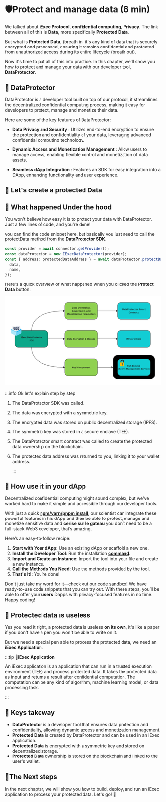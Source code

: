 <script setup>
import ProtectData from '../../components/ProtectData.vue';
</script>

# 🛡️Protect and manage data (6 min)

We talked about **iExec Protocol**, **confidential computing**, **Privacy**. The
link between all of this is **Data**, more specifically **Protected Data**.

But what is **Protected Data**, (breath in) it's any kind of data that is
securely encrypted and processed, ensuring it remains confidential and protected
from unauthorized access during its entire lifecycle (breath out).

Now it's time to put all of this into practice. In this chapter, we'll show you
how to protect and manage your data with our developer tool, **DataProtector**.

## 🧩 DataProtector

DataProtector is a developer tool built on top of our protocol, it streamlines
the decentralized confidential computing process, making it easy for developers
to protect, manage and monetize their data.

Here are some of the key features of DataProtector:

- **Data Privacy and Security** : Utilizes end-to-end encryption to ensure the
  protection and confidentiality of your data, leveraging advanced confidential
  computing technology.

- **Dynamic Access and Monetization Management** : Allow users to manage access,
  enabling flexible control and monetization of data assets.

- **Seamless dApp Integration** : Features an SDK for easy integration into a
  DApp, enhancing functionality and user experience.

## 🧩 Let's create a protected Data

<ProtectData />

## 🧩 What happened Under the hood

You won't believe how easy it is to protect your data with DataProtector. Just a
few lines of code, and you're done!

you can find the code snippet
[here](https://codesandbox.io/p/github/iExecBlockchainComputing/dataprotector-sandbox/main?file=%2Fsrc%2Fmain.tsx%3A18%2C7&preventWorkspaceRedirect=true),
but basically you just need to call the protectData method from the
**DataProtector SDK**.

```typescript
const provider = await connector.getProvider();
const dataProtector = new IExecDataProtector(provider);
const { address: protectedDataAddress } = await dataProtector.protectData({
  data,
  name,
});
```

Here's a quick overview of what happened when you clicked the **Protect Data**
button:

![alt text](/assets/hello-world/dataprotector.png)

:::info Ok let's explain step by step

1. The DataProtector SDK was called.
2. The data was encrypted with a symmetric key.
3. The encrypted data was stored on public decentralized storage (IPFS).
4. The symmetric key was stored in a secure enclave (TEE).
5. The DataProtector smart contract was called to create the protected data
   ownership on the blockchain.
6. The protected data address was returned to you, linking it to your wallet
   address.

   :::

## 🧩 How use it in your dApp

Decentralized confidential computing might sound complex, but we've worked hard
to make it simple and accessible through our developer tools.

With just a quick
[**npm/yarn/pnpm install**](https://www.npmjs.com/package/@iexec/dataprotector),
our scientist can integrate these powerful features in his dApp and then be able
to protect, manage and monetize sensitive data and **cerise sur le gateau** you
don’t need to be a full-stack Web3 developer, that’s amazing.

Here’s an easy-to-follow recipe:

1. **Start with Your dApp**: Use an existing dApp or scaffold a new one.
2. **Install the Developer Tool**: Run the installation
   [**command**](https://www.npmjs.com/package/@iexec/dataprotector).
3. **Import and Create an Instance**: Import the tool into your file and create
   a new instance.
4. **Call the Methods You Need**: Use the methods provided by the tool.
5. **That's It!**: You’re done!

Don't just take my word for it—check out our
[code sandbox!](https://codesandbox.io/p/github/iExecBlockchainComputing/dataprotector-sandbox/main?file=%2Fsrc%2Fmain.tsx%3A18%2C7&preventWorkspaceRedirect=true)
We have ready-to-use code snippets that you can try out. With these steps,
you’ll be able to offer your **users** Dapps with privacy-focused features in no
time. Happy coding!

## 🧩 Protected data is useless

Yes you read it right, a protected data is useless **on its own**, it's like a
paper if you don't have a pen you won't be able to write on it.

But we need a special pen able to process the protected data, we need an **iExec
Application**.

:::tip 🚨**iExec Application**

An iExec application is an application that can run in a trusted execution
environment (TEE) and process protected data. It takes the protected data as
input and returns a result after confidential computation. The computation can
be any kind of algorithm, machine learning model, or data processing task.

:::

## 🧩 Keys takeway

- **DataProtector** is a developer tool that ensures data protection and
  confidentiality, allowing dynamic access and monetization management.
- **Protected Data** is created by DataProtector and can be used in an iExec
  application.
- **Protected Data** is encrypted with a symmetric key and stored on
  decentralized storage.
- **Protected Data** ownership is stored on the blockchain and linked to the
  user's wallet.

## 💫The Next steps

In the next chapter, we will show you how to build, deploy, and run an iExec
application to process your protected data. Let's go! 🚀
